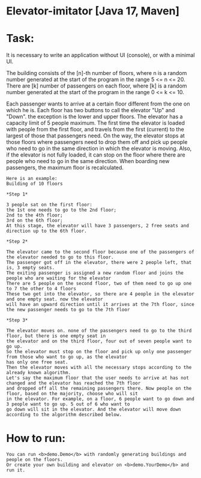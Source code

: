# Elevator-imitator [Java 17, Maven]

# Task:
It is necessary to write an application without UI (console), or with a minimal UI. 

The building consists of the [n]-th number of floors, where n is a random number generated at the start of the program in the range 5 <= n <= 20.
There are [k] number of passengers on each floor, where [k] is a random number generated at the start of the program in the range 0 <= k <= 10.

Each passenger wants to arrive at a certain floor different from the one on which he is.
Each floor has two buttons to call the elevator "Up" and "Down". the exception is the lower and upper floors.
The elevator has a capacity limit of 5 people maximum.
The first time the elevator is loaded with people from the first floor, and travels from the first (current) to the largest of those that passengers need.
On the way, the elevator stops at those floors where passengers need to drop them off and pick up people who need to go in the same direction in which the elevator is moving.
Also, if the elevator is not fully loaded, it can stop on the floor where there are people who need to go in the same direction.
When boarding new passengers, the maximum floor is recalculated.

    Here is an example:
    Building of 10 floors

    *Step 1*

    3 people sat on the first floor:
    the 1st one needs to go to the 2nd floor;
    2nd to the 4th floor;
    3rd on the 6th floor;
    At this stage, the elevator will have 3 passengers, 2 free seats and direction up to the 6th floor.

    *Step 2*

    The elevator came to the second floor because one of the passengers of the elevator needed to go to this floor.
    The passenger got off in the elevator, there were 2 people left, that is, 3 empty seats.
    The exiting passenger is assigned a new random floor and joins the people who are waiting for the elevator
    There are 5 people on the second floor, two of them need to go up one to 7 the other to 4 floors
    These two get into the elevator, so there are 4 people in the elevator and one empty seat. now the elevator 
    will have an upward direction until it arrives at the 7th floor, since the new passenger needs to go to the 7th floor

    *Step 3*

    The elevator moves on. none of the passengers need to go to the third floor, but there is one empty seat in 
    the elevator and on the third floor, four out of seven people want to go up.
    So the elevator must stop on the floor and pick up only one passenger from those who want to go up, as the elevator 
    has only one free seat.
    Then the elevator moves with all the necessary stops according to the already known algorithm.
    Let's say the maximum floor that the user needs to arrive at has not changed and the elevator has reached the 7th floor 
    and dropped off all the remaining passengers there. Now people on the floor, based on the majority, choose who will sit 
    in the elevator. For example, on a floor, 6 people want to go down and 3 people want to go up. 5 out of 6 who want to 
    go down will sit in the elevator. And the elevator will move down according to the algorithm described below.

# How to run:
    You can run <b>demo.Demo</b> with randomly generating buildings and people on the floors. 
    Or create your own building and elevator on <b>demo.YourDemo</b> and run it.
    
